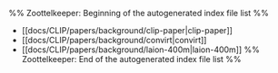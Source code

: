 %% Zoottelkeeper: Beginning of the autogenerated index file list  %%
-  [[docs/CLIP/papers/background/clip-paper|clip-paper]]
-  [[docs/CLIP/papers/background/convirt|convirt]]
-  [[docs/CLIP/papers/background/laion-400m|laion-400m]]
%% Zoottelkeeper: End of the autogenerated index file list  %%
